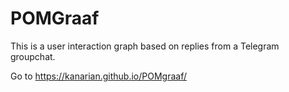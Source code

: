 # POMGraaf

This is a user interaction graph based on replies from a Telegram groupchat.

Go to https://kanarian.github.io/POMgraaf/